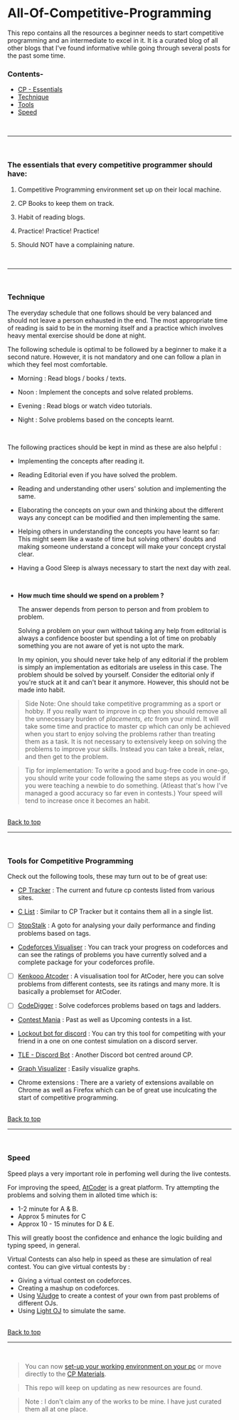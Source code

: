 # All-Of-Competitive-Programming

This repo contains all the resources a beginner needs to start competitive programming and an intermediate to excel in it. It is a curated blog of all other blogs that I've found informative while going through several posts for the past some time.

### Contents-
* [CP - Essentials](#The-essentials-that-every-competitive-programmer-should-have)
* [Technique](#Technique)
* [Tools](#Tools-for-Competitive-Programming)
* [Speed](#Speed)

<br> <hr> <br>

### The essentials that every competitive programmer should have:

1. Competitive Programming environment set up on their local machine. 

2. CP Books to keep them on track.

3. Habit of reading blogs. 

4. Practice! Practice! Practice!

5. Should NOT have a complaining nature. 

<br> <hr> <br>

### Technique

The everyday schedule that one follows should be very balanced and should not leave a person exhausted in the end. The most appropriate time of reading is said to be in the morning itself and a practice which involves heavy mental exercise should be done at night.

The following schedule is optimal to be followed by a beginner to make it a second nature. However, it is not mandatory and one can follow a plan in which they feel most comfortable.

* Morning : Read blogs / books / texts.

* Noon : Implement the concepts and solve related problems.

* Evening : Read blogs or watch video tutorials.

* Night : Solve problems based on the concepts learnt.

<br>

The following practices should be kept in mind as these are also helpful :

* Implementing the concepts after reading it. 

* Reading Editorial even if you have solved the problem.

* Reading and understanding other users' solution and implementing the same.

* Elaborating the concepts on your own and thinking about the different ways any concept can be modified and then implementing the same.

* Helping others in understanding the concepts you have learnt so far: This might seem like a waste of time but solving others' doubts and making someone understand a concept will make your concept crystal clear.

* Having a Good Sleep is always necessary to start the next day with zeal.

<br>

* **How much time should we spend on a problem ?**

    The answer depends from person to person and from problem to problem.

    Solving a problem on your own without taking any help from editorial is always a confidence booster but spending a lot of time on probably something you are not aware of yet is not upto the mark.

    In my opinion, you should never take help of any editorial if the problem is simply an implementation as editorials are useless in this case. The problem should be solved by yourself. Consider the editorial only if you're stuck at it and can't bear it anymore. However, this should not be made into habit. 



> Side Note: One should take competitive programming as a sport or hobby. If you really want to improve in cp then you should remove all the unnecessary burden of *placements, etc* from your mind. It will take some time and practice to master cp which can only be achieved when you start to enjoy solving the problems rather than treating them as a task. It is not necessary to extensively keep on solving the problems to improve your skills. Instead you can take a break, relax, and then get to the problem.

> Tip for implementation: To write a good and bug-free code in one-go, you should write your code following the same steps as you would if you were teaching a newbie to do something. (Atleast that's how I've managed a good accuracy so far even in contests.) Your speed will tend to increase once it becomes an habit.



<br> [Back to top](#All-Of-Competitive-Programming) <hr> <br>

### Tools for Competitive Programming

Check out the following tools, these may turn out to be of great use:

* [CP Tracker](http://cptracker.herokuapp.com/) : The current and future cp contests listed from various sites.

* [C List](https://clist.by/) : Similar to CP Tracker but it contains them all in a single list.

- [ ] [StopStalk](https://www.stopstalk.com/) : A goto for analysing your daily performance and finding problems based on tags.

* [Codeforces Visualiser](https://cfviz.netlify.app/) : You can track your progress on codeforces and can see the ratings of problems you have currently solved and a complete package for your codeforces profile.

- [ ] [Kenkooo Atcoder](https://kenkoooo.com/atcoder) : A visualisation tool for AtCoder, here you can solve problems from different contests, see its ratings and many more. It is basically a problemset for AtCoder. 

- [ ] [CodeDigger](http://codedigger.tech/practice/topicwise) : Solve codeforces problems based on tags and ladders.

* [Contest Mania](https://contestmania.web.app/) : Past as well as Upcoming contests in a list.

* [Lockout bot for discord](https://codeforces.com/blog/entry/78546) : You can try this tool for competiting with your friend in a one on one contest simulation on a discord server.

* [TLE - Discord Bot](https://github.com/cheran-senthil/TLE) : Another Discord bot centred around CP.

* [Graph Visualizer](https://csacademy.com/app/graph_editor/) : Easily visualize graphs.

* Chrome extensions : There are a variety of extensions available on Chrome as well as Firefox which can be of great use inculcating the start of competitive programming. 



<br> [Back to top](#All-Of-Competitive-Programming) <hr> <br>

### Speed

Speed plays a very important role in perfoming well during the live contests. 

For improving the speed, [AtCoder](https://atcoder.jp/) is a great platform. Try attempting the problems and solving them in alloted time which is:

* 1-2 minute for A & B.
* Approx 5 minutes for C
* Approx 10 - 15 minutes for D & E.

This will greatly boost the confidence and enhance the logic building and typing speed, in general.

Virtual Contests can also help in speed as these are simulation of real contest. You can give virtual contests by :
- Giving a virtual contest on codeforces.
- Creating a mashup on codeforces.
- Using [VJudge](https://vjudge.net/) to create a contest of your own from past problems of different OJs.
- Using [Light OJ](http://lightoj.com/login_main.php?url=index.php) to simulate the same.


<br> [Back to top](#All-Of-Competitive-Programming) <hr> <br>


> You can now [set-up your working environment on your pc](https://github.com/luctivud/All-Of-Competitive-Programming/tree/master/00-Setting-up-local-environment) or move directly to the [CP Materials](https://github.com/luctivud/All-Of-Competitive-Programming/tree/master/01-Material).

> This repo will keep on updating as new resources are found. 

> Note : I don't claim any of the works to be mine. I have just curated them all at one place.